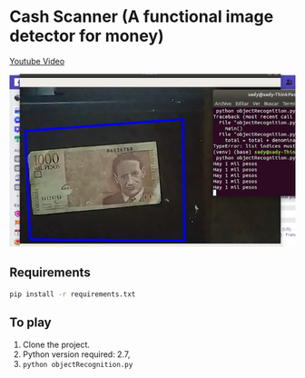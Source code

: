Cash Scanner (A functional image detector for money)
===================
[Youtube Video](https://youtu.be/JFRTfoTXCgE)

![Alt text](/resources/cash-scanner-image.png?raw=true "The maze")

Requirements
------------
```bash
pip install -r requirements.txt
```

To play
-------
1. Clone the project.
2. Python version required: 2.7, 
3. `python objectRecognition.py`